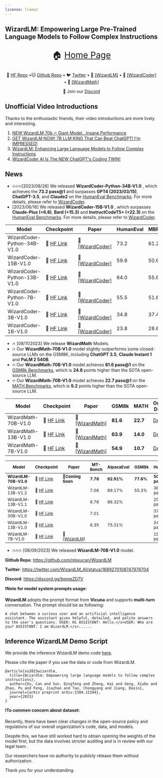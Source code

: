 ```yaml
---
license: llama2
---
```



## WizardLM: Empowering Large Pre-Trained Language Models to Follow Complex Instructions


<p style="font-size:28px;" align="center">
🏠 <a href="https://wizardlm.github.io/" target="_blank">Home Page</a> </p>
<p align="center">
🤗 <a href="https://huggingface.co/WizardLM" target="_blank">HF Repo</a>  •🐱 <a href="https://github.com/nlpxucan/WizardLM" target="_blank">Github Repo</a>  • 🐦 <a href="https://twitter.com/WizardLM_AI" target="_blank">Twitter</a> • 📃 <a href="https://arxiv.org/abs/2304.12244" target="_blank">[WizardLM]</a>  • 📃 <a href="https://arxiv.org/abs/2306.08568" target="_blank">[WizardCoder]</a>   • 📃 <a href="https://arxiv.org/abs/2308.09583" target="_blank">[WizardMath]</a>  <br>
</p>
<p align="center">
    👋 Join our <a href="https://discord.gg/VZjjHtWrKs" target="_blank">Discord</a>
</p>

## Unofficial Video Introductions
Thanks to the enthusiastic friends, their video introductions are more lively and interesting.
1. [NEW WizardLM 70b 🔥 Giant Model...Insane Performance](https://www.youtube.com/watch?v=WdpiIXrO4_o)
2. [GET WizardLM NOW! 7B LLM KING That Can Beat ChatGPT! I'm IMPRESSED!](https://www.youtube.com/watch?v=SaJ8wyKMBds)
3. [WizardLM: Enhancing Large Language Models to Follow Complex Instructions](https://www.youtube.com/watch?v=I6sER-qivYk)
4. [WizardCoder AI Is The NEW ChatGPT's Coding TWIN!](https://www.youtube.com/watch?v=XjsyHrmd3Xo)





## News

- 🔥🔥🔥[2023/08/26] We released **WizardCoder-Python-34B-V1.0** , which achieves the **73.2 pass@1** and surpasses **GPT4 (2023/03/15)**, **ChatGPT-3.5**, and **Claude2** on the [HumanEval Benchmarks](https://github.com/openai/human-eval). For more details, please refer to [WizardCoder](https://github.com/nlpxucan/WizardLM/tree/main/WizardCoder).
- [2023/06/16] We released **WizardCoder-15B-V1.0** , which surpasses **Claude-Plus (+6.8)**, **Bard (+15.3)** and **InstructCodeT5+ (+22.3)** on the [HumanEval Benchmarks](https://github.com/openai/human-eval). For more details, please refer to [WizardCoder](https://github.com/nlpxucan/WizardLM/tree/main/WizardCoder).

|  Model  |  Checkpoint  | Paper    | HumanEval  |   MBPP | Demo | License |
| ----- |------| ---- |------|-------| ----- |  ----- | 
|  WizardCoder-Python-34B-V1.0  |   🤗 <a href="https://huggingface.co/WizardLM/WizardCoder-Python-34B-V1.0" target="_blank">HF Link</a>   |  📃 <a href="https://arxiv.org/abs/2306.08568" target="_blank">[WizardCoder]</a>  |  73.2   | 61.2 | [Demo](http://47.103.63.15:50085/) |  <a href="https://ai.meta.com/resources/models-and-libraries/llama-downloads/" target="_blank">Llama2</a>  |
|  WizardCoder-15B-V1.0  |   🤗 <a href="https://huggingface.co/WizardLM/WizardCoder-15B-V1.0" target="_blank">HF Link</a>   |  📃 <a href="https://arxiv.org/abs/2306.08568" target="_blank">[WizardCoder]</a>  |  59.8   |50.6 | -- |  <a href="https://huggingface.co/spaces/bigcode/bigcode-model-license-agreement" target="_blank">OpenRAIL-M</a>  |
|  WizardCoder-Python-13B-V1.0  |   🤗 <a href="https://huggingface.co/WizardLM/WizardCoder-Python-13B-V1.0" target="_blank">HF Link</a>   |  📃 <a href="https://arxiv.org/abs/2306.08568" target="_blank">[WizardCoder]</a>  |  64.0   | 55.6 | -- |  <a href="https://ai.meta.com/resources/models-and-libraries/llama-downloads/" target="_blank">Llama2</a>  |
|  WizardCoder-Python-7B-V1.0  |   🤗 <a href="https://huggingface.co/WizardLM/WizardCoder-Python-7B-V1.0" target="_blank">HF Link</a>   |  📃 <a href="https://arxiv.org/abs/2306.08568" target="_blank">[WizardCoder]</a>  |  55.5   | 51.6 | [Demo](http://47.103.63.15:50088/) |  <a href="https://ai.meta.com/resources/models-and-libraries/llama-downloads/" target="_blank">Llama2</a>  |
|  WizardCoder-3B-V1.0  |   🤗 <a href="https://huggingface.co/WizardLM/WizardCoder-3B-V1.0" target="_blank">HF Link</a>   |  📃 <a href="https://arxiv.org/abs/2306.08568" target="_blank">[WizardCoder]</a>  |  34.8   |37.4 | -- |  <a href="https://huggingface.co/spaces/bigcode/bigcode-model-license-agreement" target="_blank">OpenRAIL-M</a>  |
|  WizardCoder-1B-V1.0  |   🤗 <a href="https://huggingface.co/WizardLM/WizardCoder-1B-V1.0" target="_blank">HF Link</a>   |  📃 <a href="https://arxiv.org/abs/2306.08568" target="_blank">[WizardCoder]</a>  |  23.8   |28.6 | -- |  <a href="https://huggingface.co/spaces/bigcode/bigcode-model-license-agreement" target="_blank">OpenRAIL-M</a>  |

- 🔥 [08/11/2023] We release **WizardMath** Models.
- 🔥 Our **WizardMath-70B-V1.0** model slightly outperforms some closed-source LLMs on the GSM8K, including **ChatGPT 3.5**, **Claude Instant 1** and **PaLM 2 540B**.
- 🔥 Our **WizardMath-70B-V1.0** model achieves  **81.6 pass@1** on the [GSM8k Benchmarks](https://github.com/openai/grade-school-math), which is **24.8** points higher than the SOTA open-source LLM.
- 🔥 Our **WizardMath-70B-V1.0** model achieves  **22.7 pass@1** on the [MATH Benchmarks](https://github.com/hendrycks/math), which is **9.2** points higher than the SOTA open-source LLM.

| Model | Checkpoint | Paper  | GSM8k | MATH  |Online Demo| License|
| ----- |------| ---- |------|-------| ----- | ----- |
| WizardMath-70B-V1.0 | 🤗 <a href="https://huggingface.co/WizardLM/WizardMath-70B-V1.0" target="_blank">HF Link</a> |  📃 <a href="https://arxiv.org/abs/2308.09583" target="_blank">[WizardMath]</a>| **81.6**  |  **22.7**	|[Demo](http://47.103.63.15:50083/)| <a href="https://ai.meta.com/resources/models-and-libraries/llama-downloads/" target="_blank">Llama 2  </a> |
| WizardMath-13B-V1.0 | 🤗 <a href="https://huggingface.co/WizardLM/WizardMath-13B-V1.0" target="_blank">HF Link</a> |  📃 <a href="https://arxiv.org/abs/2308.09583" target="_blank">[WizardMath]</a>| **63.9**  |  **14.0** |[Demo](http://47.103.63.15:50082/)| <a href="https://ai.meta.com/resources/models-and-libraries/llama-downloads/" target="_blank">Llama 2 </a> |
| WizardMath-7B-V1.0 | 🤗 <a href="https://huggingface.co/WizardLM/WizardMath-7B-V1.0" target="_blank">HF Link</a>  |  📃 <a href="https://arxiv.org/abs/2308.09583" target="_blank">[WizardMath]</a>| 	 **54.9**  |  **10.7** | [Demo](http://47.103.63.15:50080/)|  <a href="https://ai.meta.com/resources/models-and-libraries/llama-downloads/" target="_blank">Llama 2  </a>|    


<font size=4>
    
| <sup>Model</sup> | <sup>Checkpoint</sup> | <sup>Paper</sup> |<sup>MT-Bench</sup> | <sup>AlpacaEval</sup>  | <sup>GSM8k</sup> | <sup>HumanEval</sup>  | <sup>License</sup>|
| ----- |------| ---- |------|-------| ----- | ----- | ----- | 
| <sup>**WizardLM-70B-V1.0**</sup> | <sup>🤗 <a href="https://huggingface.co/WizardLM/WizardLM-70B-V1.0" target="_blank">HF Link</a> </sup>|<sup>📃**Coming Soon**</sup>| <sup>**7.78**</sup> | <sup>**92.91%**</sup>	 |<sup>**77.6%**</sup>	 | <sup>   **50.6 pass@1**</sup>|<sup> <a href="https://ai.meta.com/resources/models-and-libraries/llama-downloads/" target="_blank">Llama 2 License </a></sup> |
| <sup>WizardLM-13B-V1.2</sup> | <sup>🤗 <a href="https://huggingface.co/WizardLM/WizardLM-13B-V1.2" target="_blank">HF Link</a> </sup>|  | <sup>7.06</sup> | <sup>89.17%</sup>	 |<sup>55.3%</sup>	 | <sup>36.6  pass@1</sup>|<sup> <a href="https://ai.meta.com/resources/models-and-libraries/llama-downloads/" target="_blank">Llama 2 License </a></sup> |
| <sup>WizardLM-13B-V1.1</sup> |<sup> 🤗 <a href="https://huggingface.co/WizardLM/WizardLM-13B-V1.1" target="_blank">HF Link</a> </sup> |  | <sup>6.76</sup>  |<sup>86.32%</sup>	 | 	 | <sup>25.0  pass@1</sup>| <sup>Non-commercial</sup>|
| <sup>WizardLM-30B-V1.0</sup> | <sup>🤗 <a href="https://huggingface.co/WizardLM/WizardLM-30B-V1.0" target="_blank">HF Link</a></sup>  | | <sup>7.01</sup> |                    | |  <sup>37.8  pass@1</sup>| <sup>Non-commercial</sup> |
| <sup>WizardLM-13B-V1.0</sup> | <sup>🤗 <a href="https://huggingface.co/WizardLM/WizardLM-13B-V1.0" target="_blank">HF Link</a> </sup> |  | <sup>6.35</sup> | <sup>75.31%</sup> |  | <sup> 24.0 pass@1 </sup> | <sup>Non-commercial</sup>|
| <sup>WizardLM-7B-V1.0 </sup>|  <sup>🤗 <a href="https://huggingface.co/WizardLM/WizardLM-7B-V1.0" target="_blank">HF Link</a> </sup> |<sup> 📃 <a href="https://arxiv.org/abs/2304.12244" target="_blank">[WizardLM]</a> </sup>|  |  |  |<sup>19.1 pass@1 </sup>|<sup> Non-commercial</sup>|
</font>

- 🔥🔥🔥 [08/09/2023] We released **WizardLM-70B-V1.0** model.

**Github Repo**: https://github.com/nlpxucan/WizardLM

**Twitter**: https://twitter.com/WizardLM_AI/status/1689270108747976704

**Discord**: https://discord.gg/bpmeZD7V



❗<b>Note for model system prompts usage:</b>


<b>WizardLM</b>  adopts the prompt format from <b>Vicuna</b> and supports **multi-turn** conversation. The prompt should be as following:

```
A chat between a curious user and an artificial intelligence assistant. The assistant gives helpful, detailed, and polite answers to the user's questions. USER: Hi ASSISTANT: Hello.</s>USER: Who are you? ASSISTANT: I am WizardLM.</s>......
```

## Inference WizardLM Demo Script

We provide the inference WizardLM demo code [here](https://github.com/nlpxucan/WizardLM/tree/main/demo).

Please cite the paper if you use the data or code from WizardLM.

```
@article{xu2023wizardlm,
  title={Wizardlm: Empowering large language models to follow complex instructions},
  author={Xu, Can and Sun, Qingfeng and Zheng, Kai and Geng, Xiubo and Zhao, Pu and Feng, Jiazhan and Tao, Chongyang and Jiang, Daxin},
  journal={arXiv preprint arXiv:2304.12244},
  year={2023}
}
```

❗<b>To commen concern about dataset:</b>

Recently, there have been clear changes in the open-source policy and regulations of our overall organization's code, data, and models. 


Despite this, we have still worked hard to obtain opening the weights of the model first, but the data involves stricter auditing and is in review with our legal team .

Our researchers have no authority to publicly release them without authorization.

Thank you for your understanding.
